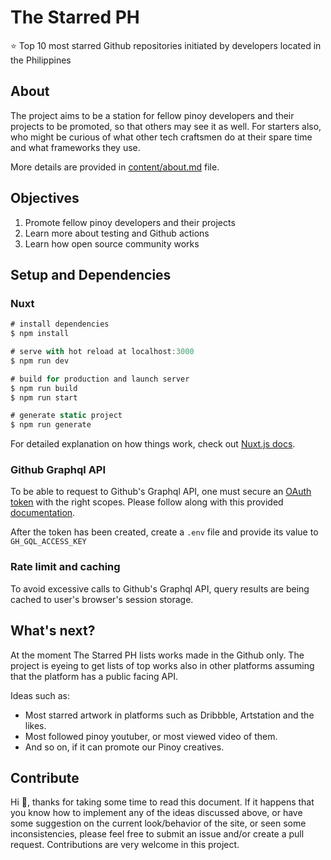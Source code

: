 # The Starred PH

:star: Top 10 most starred Github repositories initiated by developers located in the Philippines

## About

The project aims to be a station for fellow pinoy developers and their projects to be promoted, so that others may see it as well. For starters also, who might be curious of what other tech craftsmen do at their spare time and what frameworks they use.

More details are provided in [content/about.md](https://github.com/rhanmiano/the-starred-ph/blob/master/content/about.md) file.

## Objectives

1. Promote fellow pinoy developers and their projects
2. Learn more about testing and Github actions
3. Learn how open source community works

## Setup and Dependencies

### Nuxt

```javascript
# install dependencies
$ npm install

# serve with hot reload at localhost:3000
$ npm run dev

# build for production and launch server
$ npm run build
$ npm run start

# generate static project
$ npm run generate
```

For detailed explanation on how things work, check out [Nuxt.js docs](https://nuxtjs.org).

### Github Graphql API

To be able to request to Github's Graphql API, one must secure an [OAuth token](https://docs.github.com/en/github/authenticating-to-github/keeping-your-account-and-data-secure/creating-a-personal-access-token) with the right scopes. Please follow along with this provided [documentation](https://docs.github.com/en/graphql/guides/forming-calls-with-graphql#authenticating-with-graphql).

After the token has been created, create a `.env` file and provide its value to `GH_GQL_ACCESS_KEY`

### Rate limit and caching

To avoid excessive calls to Github's Graphql API, query results are being cached to user's browser's session storage.

## What's next?

At the moment The Starred PH lists works made in the Github only. The project is eyeing to get lists of top works also in other platforms assuming that the platform has a public facing API.

Ideas such as:

- Most starred artwork in platforms such as Dribbble, Artstation and the likes.
- Most followed pinoy youtuber, or most viewed video of them.
- And so on, if it can promote our Pinoy creatives.

## Contribute

Hi :wave:, thanks for taking some time to read this document. If it happens that you know how to implement any of the ideas discussed above, or have some suggestion on the current look/behavior of the site, or seen some inconsistencies, please feel free to submit an issue and/or create a pull request. Contributions are very welcome in this project.
